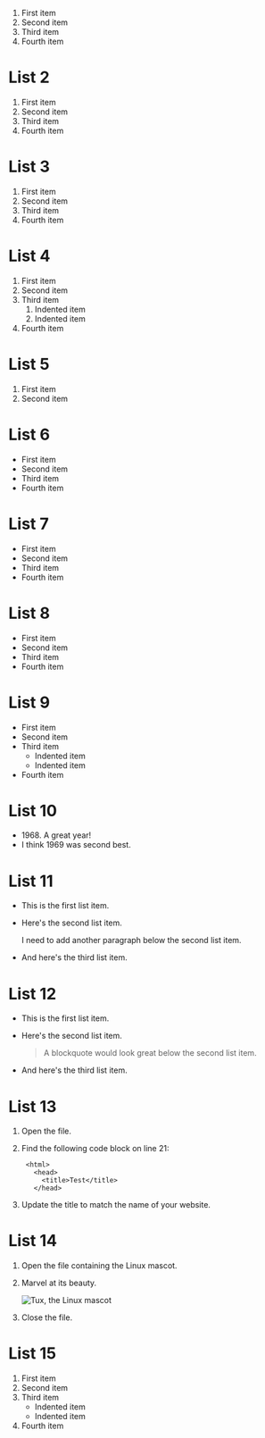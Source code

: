 1. First item
2. Second item
3. Third item
4. Fourth item

# List 2
1. First item
1. Second item
1. Third item
1. Fourth item

# List 3
1. First item
8. Second item
3. Third item
5. Fourth item

# List 4
1. First item
2. Second item
3. Third item
    1. Indented item
    2. Indented item
4. Fourth item

# List 5
1. First item
2. Second item

# List 6
- First item
- Second item
- Third item
- Fourth item

# List 7
* First item
* Second item
* Third item
* Fourth item

# List 8
+ First item
+ Second item
+ Third item
+ Fourth item

# List 9
- First item
- Second item
- Third item
    - Indented item
    - Indented item
- Fourth item

# List 10
- 1968\. A great year!
- I think 1969 was second best.

# List 11
* This is the first list item.
* Here's the second list item.

    I need to add another paragraph below the second list item.

* And here's the third list item.

# List 12
* This is the first list item.
* Here's the second list item.

    > A blockquote would look great below the second list item.

* And here's the third list item.

# List 13
1. Open the file.
2. Find the following code block on line 21:

        <html>
          <head>
            <title>Test</title>
          </head>

3. Update the title to match the name of your website.

# List 14
1. Open the file containing the Linux mascot.
2. Marvel at its beauty.

    ![Tux, the Linux mascot](/assets/images/tux.png)

3. Close the file.

# List 15
1. First item
2. Second item
3. Third item
    - Indented item
    - Indented item
4. Fourth item
